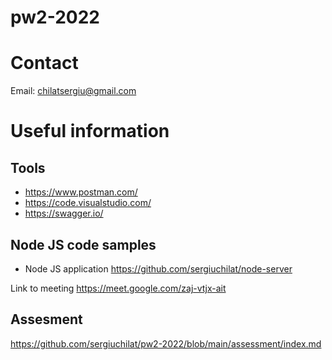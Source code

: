 # pw2-2022

# Contact
Email: chilatsergiu@gmail.com

# Useful information
## Tools
+ https://www.postman.com/
+ https://code.visualstudio.com/
+ https://swagger.io/

## Node JS code samples
+ Node JS application https://github.com/sergiuchilat/node-server

Link to meeting https://meet.google.com/zaj-vtjx-ait

## Assesment
https://github.com/sergiuchilat/pw2-2022/blob/main/assessment/index.md
